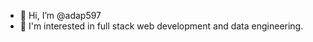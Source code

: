- 👋 Hi, I’m @adap597
- 👀 I'm interested in full stack web development and data engineering.


<!---
adap597/adap597 is a ✨ special ✨ repository because its `README.md` (this file) appears on your GitHub profile.
You can click the Preview link to take a look at your changes.
--->
